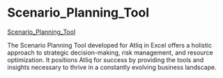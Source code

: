 # Scenario_Planning_Tool

[Scenario_Planning_Tool](https://github.com/Pushpalatharg/Scenario_Planning_Tool/blob/main/Customer%20Discount%20Approval.pdf)

The Scenario Planning Tool developed for Atliq in Excel offers a holistic approach to strategic decision-making, risk management, and resource optimization. It positions Atliq for success by providing the tools and insights necessary to thrive in a constantly evolving business landscape.

